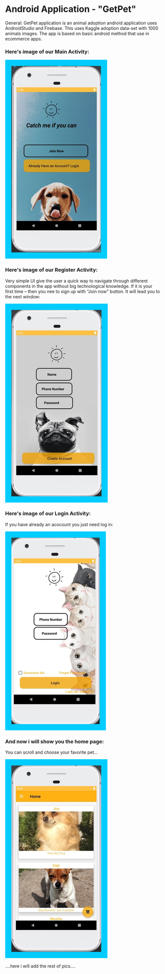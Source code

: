 # Android Application - "GetPet"

General:
GetPet application is an animal adoption android application uses AndroidStudio and Firebase.
This uses Kaggle adoption data-set with 1000 animals images.
The app is based on basic android method that use in ecommerce apps.

### Here's image of our Main Activity:

![main window](rsz_main.jpg)

### Here's image of our Register Activity:
Very simple UI give the user a quick way to navigate through different components in the app without big technological knowledge.
If it is your first time – then you nee to sign up with “Join now” button.
It will lead you to the next window:


![main window](rsz_register.jpg)

### Here's image of our Login Activity:
If you have already an acocount you just need log in:

![main window](rsz_login.jpg)

### And now i will show you the home page:
You can scroll and choose your favorite pet...

![main window](rsz_1home.jpg)


....here i will add the rest of pics....
